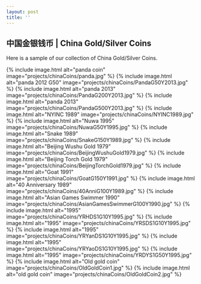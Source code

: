 ```yaml
---
layout: post
title: ''
---
```


## 中国金银钱币 | China Gold/Silver Coins

Here is a sample of our collection of China Gold/Silver Coins.

{% include image.html alt="panda coin" image="projects/chinaCoins/panda.jpg" %}
{% include image.html alt="panda 2012 G50" image="projects/chinaCoins/PandaG50Y2013.jpg" %}
{% include image.html alt="panda 2013" image="projects/chinaCoins/PandaG200Y2013.jpg" %}
{% include image.html alt="panda 2013" image="projects/chinaCoins/PandaG500Y2013.jpg" %}
{% include image.html alt="NYINC 1989" image="projects/chinaCoins/NYINC1989.jpg" %}
{% include image.html alt="Nuwa 1995" image="projects/chinaCoins/NuwaG50Y1995.jpg" %}
{% include image.html alt="Snake 1989" image="projects/chinaCoins/SnakeG150Y1989.jpg" %}
{% include image.html alt="Beijing Wushu Gold 1979" image="projects/chinaCoins/BeijingWushuGold1979.jpg" %}
{% include image.html alt="Beijing Torch Gold 1979" image="projects/chinaCoins/BeijingTorchGold1979.jpg" %}
{% include image.html alt="Goat 1991" image="projects/chinaCoins/GoatG150Y1991.jpg" %}
{% include image.html alt="40 Anniversary 1989" image="projects/chinaCoins/40AnniG100Y1989.jpg" %}
{% include image.html alt="Asian Games Swimmer 1990" image="projects/chinaCoins/AsianGamesSwimmerG100Y1990.jpg" %}
{% include image.html alt="1995" image="projects/chinaCoins/YRHDS1G10Y1995.jpg" %}
{% include image.html alt="1995" image="projects/chinaCoins/YRSDS1G10Y1995.jpg" %}
{% include image.html alt="1995" image="projects/chinaCoins/YRYanDS1G10Y1995.jpg" %}
{% include image.html alt="1995" image="projects/chinaCoins/YRYaoDS1G10Y1995.jpg" %}
{% include image.html alt="1995" image="projects/chinaCoins/YRDYS1G50Y1995.jpg" %}
{% include image.html alt="Old gold coin" image="projects/chinaCoins/OldGoldCoin1.jpg" %}
{% include image.html alt="old gold coin" image="projects/chinaCoins/OldGoldCoin2.jpg" %}
